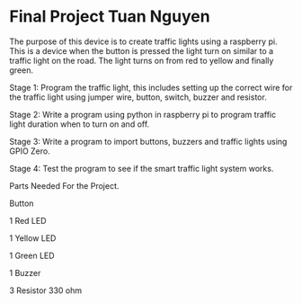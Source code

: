 # Final Project Tuan Nguyen
  The purpose of this device is to create traffic lights using a raspberry pi. This is a device when the button is pressed the light turn on similar to a traffic light on the road. The light turns on from red to yellow and finally green.  

Stage 1: Program the traffic light, this includes setting up the correct wire for the traffic light using jumper wire, button, switch, buzzer and resistor. 

Stage 2: Write a program using python in raspberry pi to program traffic light duration when to turn on and off.  

Stage 3: Write a program to import buttons, buzzers and traffic lights using GPIO Zero. 

Stage 4: Test the program to see if the smart traffic light system works. 

 
Parts Needed For the Project.

Button                          

1 Red LED                        

1 Yellow LED                     

1 Green LED                     

1 Buzzer               

3 Resistor 330 ohm                            
